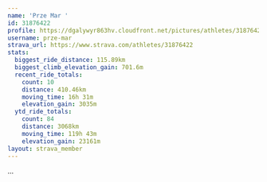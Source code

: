 ```yaml
---
name: 'Prze Mar '
id: 31876422
profile: https://dgalywyr863hv.cloudfront.net/pictures/athletes/31876422/22548952/2/large.jpg
username: prze-mar
strava_url: https://www.strava.com/athletes/31876422
stats:
  biggest_ride_distance: 115.89km
  biggest_climb_elevation_gain: 701.6m
  recent_ride_totals:
    count: 10
    distance: 410.46km
    moving_time: 16h 31m
    elevation_gain: 3035m
  ytd_ride_totals:
    count: 84
    distance: 3068km
    moving_time: 119h 43m
    elevation_gain: 23161m
layout: strava_member
--- 
```

...
